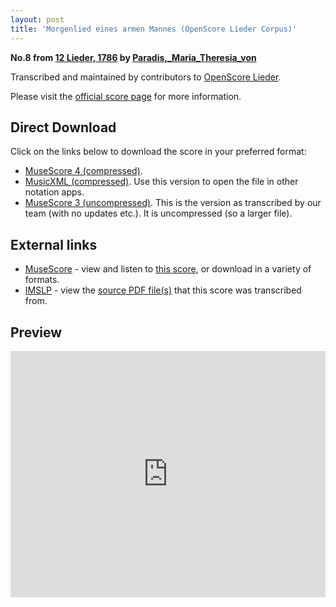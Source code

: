 ```yaml
---
layout: post
title: 'Morgenlied eines armen Mannes (OpenScore Lieder Corpus)'
---
```


__No.8 from [12 Lieder, 1786](https://fourscoreandmore.org/openscore/lieder/Paradis%2C_Maria_Theresia_von/12_Lieder%2C_1786/) by [Paradis,_Maria_Theresia_von](https://fourscoreandmore.org/openscore/lieder/Paradis%2C_Maria_Theresia_von)__

Transcribed and maintained by contributors to [OpenScore Lieder].

Please visit the [official score page] for more information.

[official score page]: https://musescore.com/openscore-lieder-corpus/scores/5991353
[OpenScore Lieder]: https://musescore.com/openscore-lieder-corpus

## Direct Download

Click on the links below to download the score in your preferred format:
- [MuseScore 4 (compressed)](https://fourscoreandmore.org/openscore/lieder/Paradis%2C_Maria_Theresia_von/12_Lieder%2C_1786/08_Morgenlied_eines_armen_Mannes.mscz).
- [MusicXML (compressed)](https://fourscoreandmore.org/openscore/lieder/Paradis%2C_Maria_Theresia_von/12_Lieder%2C_1786/08_Morgenlied_eines_armen_Mannes.mxl). Use this version to open the file in other notation apps.
- [MuseScore 3 (uncompressed)](https://raw.githubusercontent.com/OpenScore/Lieder/refs/heads/main/scores/Paradis%2C_Maria_Theresia_von/12_Lieder%2C_1786/08_Morgenlied_eines_armen_Mannes/lc5991353.mscx). This is the version as transcribed by our team (with no updates etc.). It is uncompressed (so a larger file).

## External links

- [MuseScore] - view and listen to [this score][MuseScore], or download in a variety of formats.
- [IMSLP] - view the [source PDF file(s)][IMSLP] that this score was transcribed from.

[MuseScore]: https://musescore.com/score/5991353
[IMSLP]: https://imslp.org/wiki/Special:ReverseLookup/256073

## Preview

<iframe width="100%" height="394" src="https://musescore.com/openscore-lieder-corpus/scores/5991353/embed" frameborder="0" allowfullscreen allow="autoplay; fullscreen"></iframe>
